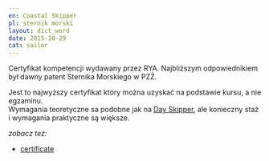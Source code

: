 ```yaml
---
en: Coastal Skipper
pl: sternik morski
layout: dict_word
date: 2015-10-29
cat: sailor
---
```


Certyfikat kompetencji wydawany przez RYA. Najbliższym odpowiednikiem był dawny patent Sternika Morskiego w PZŻ.

Jest to najwyższy certyfikat który można uzyskać na podstawie kursu, a nie egzaminu.  
Wymagania teoretyczne sa podobne jak na [Day Skipper](/dict/d/day-skipper.html), ale konieczny staż i wymagania praktyczne 
są większe.

*zobacz też:*

* [certificate](/dict/c/certificate.html)